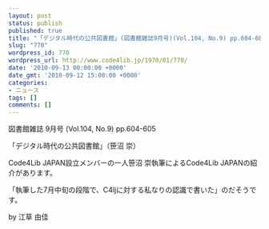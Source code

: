 ```yaml
---
layout: post
status: publish
published: true
title: "「デジタル時代の公共図書館」(図書館雑誌9月号)(Vol.104, No.9) pp.604-605"
slug: "770"
wordpress_id: 770
wordpress_url: http://www.code4lib.jp/1970/01/770/
date: '2010-09-13 00:00:00 +0000'
date_gmt: '2010-09-12 15:00:00 +0000'
categories:
- ニュース
tags: []
comments: []
---
```

<div class="section">
<p>図書館雑誌 9月号 (Vol.104, No.9) pp.604-605</p>
<p>「デジタル時代の公共図書館」（笹沼 崇）</p>
<p>Code4Lib JAPAN設立メンバーの一人笹沼 崇執筆によるCode4Lib JAPANの紹介があります。</p>
<p>「執筆した7月中旬の段階で、C4ljに対する私なりの認識で書いた」のだそうです。</p>
<p>by 江草 由佳</p>
</div>
